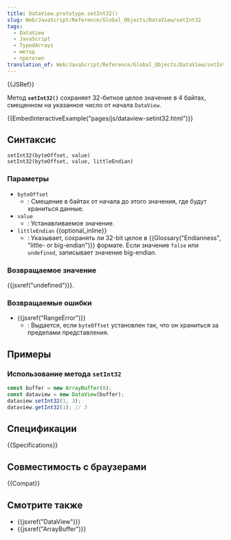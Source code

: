 ```yaml
---
title: DataView.prototype.setInt32()
slug: Web/JavaScript/Reference/Global_Objects/DataView/setInt32
tags:
  - DataView
  - JavaScript
  - TypedArrays
  - метод
  - прототип
translation_of: Web/JavaScript/Reference/Global_Objects/DataView/setInt32
---
```


{{JSRef}}

Метод **`setInt32()`** сохраняет 32-битное целое значение в 4 байтах, смещенном на указанное число от начала `DataView`.

{{EmbedInteractiveExample("pages/js/dataview-setint32.html")}}

## Синтаксис

```js-nolint
setInt32(byteOffset, value)
setInt32(byteOffset, value, littleEndian)
```

### Параметры

- `byteOffset`
  - : Смещение в байтах от начала до этого значения, где будут храниться данные.
- `value`
  - : Устанавливаемое значение.
- `littleEndian` {{optional_inline}}
  - : Указывает, сохранять ли 32-bit целое в
    {{Glossary("Endianness", "little- or big-endian")}} формате. Если значение `false` или
    `undefined`, записывает значение big-endian.

### Возвращаемое значение

{{jsxref("undefined")}}.

### Возвращаемые ошибки

- {{jsxref("RangeError")}}
  - : Выдается, если `byteOffset` установлен так, что он храниться за пределами представления.

## Примеры

### Использование метода `setInt32`

```js
const buffer = new ArrayBuffer(8);
const dataview = new DataView(buffer);
dataview.setInt32(1, 3);
dataview.getInt32(1); // 3
```

## Спецификации

{{Specifications}}

## Совместимость с браузерами

{{Compat}}

## Смотрите также

- {{jsxref("DataView")}}
- {{jsxref("ArrayBuffer")}}
